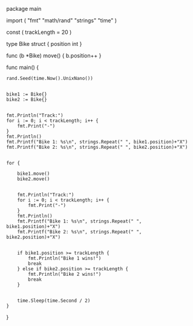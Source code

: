 package main

import (
	"fmt"
	"math/rand"
	"strings"
	"time"
)

const (
	trackLength = 20
)

type Bike struct {
	position int
}

func (b *Bike) move() {
	b.position++
}

func main() {
	
	rand.Seed(time.Now().UnixNano())

	
	bike1 := Bike{}
	bike2 := Bike{}

	
	fmt.Println("Track:")
	for i := 0; i < trackLength; i++ {
		fmt.Print("-")
	}
	fmt.Println()
	fmt.Printf("Bike 1: %s\n", strings.Repeat(" ", bike1.position)+"X")
	fmt.Printf("Bike 2: %s\n", strings.Repeat(" ", bike2.position)+"X")

	
	for {
		
		bike1.move()
		bike2.move()

		
		fmt.Println("Track:")
		for i := 0; i < trackLength; i++ {
			fmt.Print("-")
		}
		fmt.Println()
		fmt.Printf("Bike 1: %s\n", strings.Repeat(" ", bike1.position)+"X")
		fmt.Printf("Bike 2: %s\n", strings.Repeat(" ", bike2.position)+"X")

		
		if bike1.position >= trackLength {
			fmt.Println("Bike 1 wins!")
			break
		} else if bike2.position >= trackLength {
			fmt.Println("Bike 2 wins!")
			break
		}

		
		time.Sleep(time.Second / 2)
	}
}
